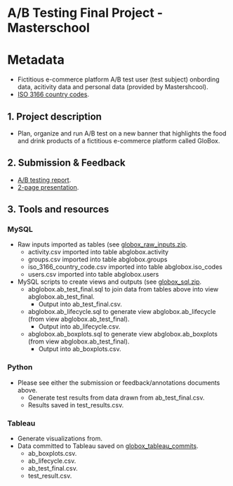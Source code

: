 # A/B Testing Final Project - Masterschool

# Metadata
* Fictitious e-commerce platform A/B test user (test subject) onbording data, acitivity data and personal data (provided by Mastershcool).
* [ISO 3166 country codes](https://www.iso.org/obp/ui/#search).

## 1. Project description
 * Plan, organize and run A/B test on a new banner that highlights the food and drink products of a fictitious e-commerce platform called GloBox. 

## 2. Submission & Feedback
 * [A/B testing report](https://github.com/coderedstorage/globox/blob/main/GloBox%20AB%20Testing%20Report%20-%20AK.pdf).
 * [2-page presentation](https://github.com/coderedstorage/globox/blob/main/GloBox%20AB%20Testing%20Presentation%20-%20AK.pdf).

## 3. Tools and resources
### MySQL
 * Raw inputs imported as tables (see [globox_raw_inputs.zip](https://github.com/coderedstorage/globox/blob/main/globox_raw_inputs.zip).
    * activity.csv imported into table abglobox.activity
    * groups.csv imported into table abglobox.groups
    * iso_3166_country_code.csv imported into table abglobox.iso_codes
    * users.csv imported into table abglobox.users
 * MySQL scripts to create views and outputs (see [globox_sql.zip](https://github.com/coderedstorage/globox/blob/main/globox_sql.zip).
    *  abglobox.ab_test_final.sql to join data from tables above into view abglobox.ab_test_final.
        *  Output into ab_test_final.csv.
    *  abglobox.ab_lifecycle.sql to generate view abglobox.ab_lifecycle (from view abglobox.ab_test_final).
        *  Output into ab_lifecycle.csv.
    *  abglobox.ab_boxplots.sql to generate view abglobox.ab_boxplots (from view abglobox.ab_test_final).
        *  Output into ab_boxplots.csv.
### Python
 * Please see either the submission or feedback/annotations documents above.
    *  Generate test results from data drawn from ab_test_final.csv.
    *  Results saved in test_results.csv.
### Tableau
 * Generate visualizations from.
 * Data committed to Tableau saved on [globox_tableau_commits](https://github.com/coderedstorage/globox/blob/main/globox_tableau_commits.zip).
    *  ab_boxplots.csv.
    *  ab_lifecycle.csv.
    *  ab_test_final.csv.
    *  test_result.csv.
